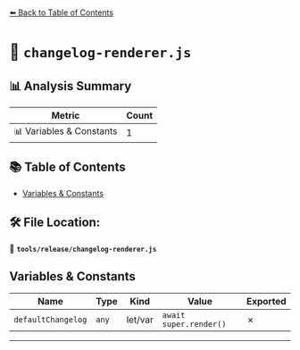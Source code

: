 [⬅️ Back to Table of Contents](../../index.md)

# 📄 `changelog-renderer.js`

## 📊 Analysis Summary

| Metric | Count |
|--------|-------|
| 📊 Variables & Constants | 1 |

## 📚 Table of Contents

- [Variables & Constants](#variables-constants)

## 🛠️ File Location:
📂 **`tools/release/changelog-renderer.js`**

## Variables & Constants

| Name | Type | Kind | Value | Exported |
|------|------|------|-------|----------|
| `defaultChangelog` | `any` | let/var | `await super.render()` | ✗ |


---